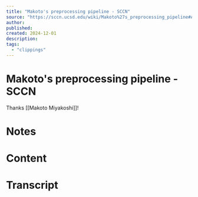 ```yaml
---
title: "Makoto's preprocessing pipeline - SCCN"
source: "https://sccn.ucsd.edu/wiki/Makoto%27s_preprocessing_pipeline#Avoid_double_dipping_.2803.2F07.2F2019_updated.29"
author:
published:
created: 2024-12-01
description:
tags:
  - "clippings"
---
```

# Makoto's preprocessing pipeline - SCCN
Thanks [[Makoto Miyakoshi]]!
# Notes
# Content 
# Transcript
